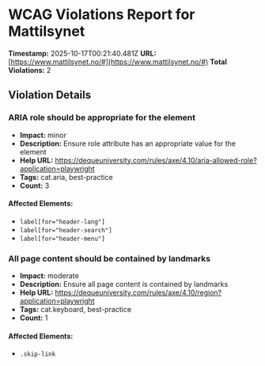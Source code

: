 # WCAG Violations Report for Mattilsynet

**Timestamp:** 2025-10-17T00:21:40.481Z
**URL:** [https://www.mattilsynet.no/#](https://www.mattilsynet.no/#)
**Total Violations:** 2

## Violation Details

### ARIA role should be appropriate for the element

- **Impact:** minor
- **Description:** Ensure role attribute has an appropriate value for the element
- **Help URL:** https://dequeuniversity.com/rules/axe/4.10/aria-allowed-role?application=playwright
- **Tags:** cat.aria, best-practice
- **Count:** 3

#### Affected Elements:

- `label[for="header-lang"]`
- `label[for="header-search"]`
- `label[for="header-menu"]`

### All page content should be contained by landmarks

- **Impact:** moderate
- **Description:** Ensure all page content is contained by landmarks
- **Help URL:** https://dequeuniversity.com/rules/axe/4.10/region?application=playwright
- **Tags:** cat.keyboard, best-practice
- **Count:** 1

#### Affected Elements:

- `.skip-link`
